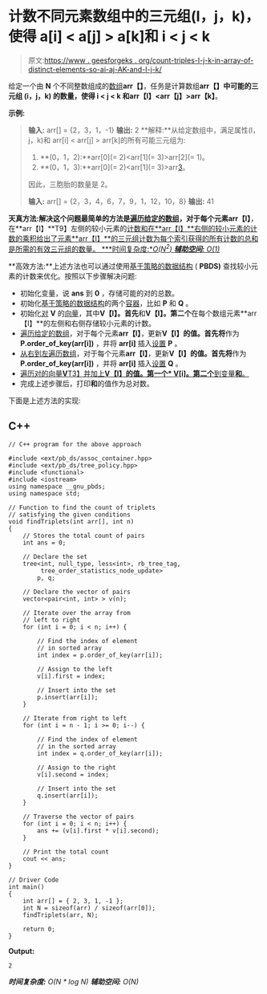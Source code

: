 # 计数不同元素数组中的三元组(I，j，k)，使得 a[i] < a[j] > a[k]和 i < j < k

> 原文:[https://www . geesforgeks . org/count-triples-I-j-k-in-array-of-distinct-elements-so-ai-aj-AK-and-I-j-k/](https://www.geeksforgeeks.org/count-triplets-i-j-k-in-an-array-of-distinct-elements-such-that-ai-aj-ak-and-i-j-k/)

给定一个由 **N** 个不同整数组成的[数组](https://www.geeksforgeeks.org/introduction-to-arrays/)**arr【】**，任务是计算数组**arr【】**中可能的三元组 **(i，j，k)** 的数量，使得 **i < j < k** 和**arr【I】<arr【j】>arr【k】**。

**示例:**

> **输入:** arr[] = {2，3，1，-1}
> **输出:** 2
> **解释:**从给定数组中，满足属性(I，j，k)和 arr[i] < arr[j] > arr[k]的所有可能三元组为:
> 
> 1.  **(0，1，2):**arr[0](= 2)<arr[1](= 3)>arr[2](= 1)。
> 2.  **(0，1，3):**arr[0](= 2)<arr[1](= 3)>arr[3](=-1)。
> 
> 因此，三胞胎的数量是 2。
> 
> **输入:** arr[] = {2，3，4，6，7，9，1，12，10，8}
> **输出:** 41

**天真方法:**解决这个问题最简单的方法是[遍历给定的数组](https://www.geeksforgeeks.org/c-program-to-traverse-an-array/)，对于每个元素**arr【I】**，在**arr【I】**T9】左侧的较小元素的[计数和在**arr【I】**右侧的较小元素的](https://www.geeksforgeeks.org/count-smaller-elements-on-right-side/)[计数的乘积给出了元素**arr【I】**的三元组计数为每个索引获得的所有计数的总和是所需的有效三元组的数量。
***时间复杂度:**O(N<sup>2</sup>)*
***辅助空间:** O(1)*](https://www.geeksforgeeks.org/count-smaller-elements-on-right-side/)

**高效方法:**上述方法也可以通过使用[基于策略的数据结构](https://www.geeksforgeeks.org/policy-based-data-structures-g/) ( **PBDS)** 查找较小元素的计数来优化。按照以下步骤解决问题:

*   初始化变量，说 **ans** 到 **0** ，存储可能的对的总数。
*   初始化[基于策略的数据结构](https://www.geeksforgeeks.org/policy-based-data-structures-g/)的两个[容器](https://www.geeksforgeeks.org/sequence-vs-associative-containers-cpp/)，比如 **P** 和 **Q** 。
*   初始化[对](https://www.geeksforgeeks.org/pair-in-cpp-stl/) **V** 的[向量](https://www.geeksforgeeks.org/vector-in-cpp-stl/)，其中**V【I】。首先**和**V【I】。第二个**在每个数组元素**arr【I】**的左侧和右侧存储较小元素的计数。
*   [遍历给定的数组](https://www.geeksforgeeks.org/c-program-to-traverse-an-array/)，对于每个元素**arr【I】**，更新**V【I】的值。首先将**作为 **P.order_of_key(arr[i])** ，并将 **arr[i]** 插入[设置](https://www.geeksforgeeks.org/set-in-cpp-stl/) **P** 。
*   [从右到左遍历数组](https://www.geeksforgeeks.org/c-program-to-traverse-an-array/)，对于每个元素**arr【I】**，更新**V【I】的值。首先将**作为 **P.order_of_key(arr[i])** ，并将 **arr[i]** 插入[设置](https://www.geeksforgeeks.org/set-in-cpp-stl/) **Q** 。
*   [遍历对的向量**V**T3】并加上**V【I】的值。第一个* V[i]。第二个**到变量**和**。](https://www.geeksforgeeks.org/how-to-iterate-through-a-vector-without-using-iterators-in-c/)
*   完成上述步骤后，打印**和**的值作为总对数。

下面是上述方法的实现:

## C++

```
// C++ program for the above approach

#include <ext/pb_ds/assoc_container.hpp>
#include <ext/pb_ds/tree_policy.hpp>
#include <functional>
#include <iostream>
using namespace __gnu_pbds;
using namespace std;

// Function to find the count of triplets
// satisfying the given conditions
void findTriplets(int arr[], int n)
{
    // Stores the total count of pairs
    int ans = 0;

    // Declare the set
    tree<int, null_type, less<int>, rb_tree_tag,
         tree_order_statistics_node_update>
        p, q;

    // Declare the vector of pairs
    vector<pair<int, int> > v(n);

    // Iterate over the array from
    // left to right
    for (int i = 0; i < n; i++) {

        // Find the index of element
        // in sorted array
        int index = p.order_of_key(arr[i]);

        // Assign to the left
        v[i].first = index;

        // Insert into the set
        p.insert(arr[i]);
    }

    // Iterate from right to left
    for (int i = n - 1; i >= 0; i--) {

        // Find the index of element
        // in the sorted array
        int index = q.order_of_key(arr[i]);

        // Assign to the right
        v[i].second = index;

        // Insert into the set
        q.insert(arr[i]);
    }

    // Traverse the vector of pairs
    for (int i = 0; i < n; i++) {
        ans += (v[i].first * v[i].second);
    }

    // Print the total count
    cout << ans;
}

// Driver Code
int main()
{
    int arr[] = { 2, 3, 1, -1 };
    int N = sizeof(arr) / sizeof(arr[0]);
    findTriplets(arr, N);

    return 0;
}
```

**Output:**

```
2

```

***时间复杂度:** O(N * log N)*
***辅助空间:** O(N)*